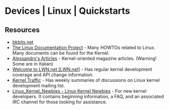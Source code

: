 # Devices | Linux | Quickstarts

## Resources
- [bkbits.net](http://bkbits.net/)
- [The Linux Documentation Project](https://tldp.org/) - Many HOWTOs related to Linux. Many documents can be found for the Kernel.
- [Alessandro's Articles](https://www.linux.it/~rubini/docs/) - Kernel-oriented magazine articles. (Warning! Some are in Italian)
- [Welcome to LWN.net [LWN.net]](https://lwn.net/) - Has regular kernel development coverage and API change information.
- [Kernel Traffic](http://www.kerneltraffic.org/) - Has weekly summaries of discussions on Linux kernel development mailing list.
- [Linux_Kernel_Newbies - Linux Kernel Newbies](https://kernelnewbies.org/) - For new kernel developers. It contains beginning information, a FAQ, and an associated IRC channel for those looking for assistance.
